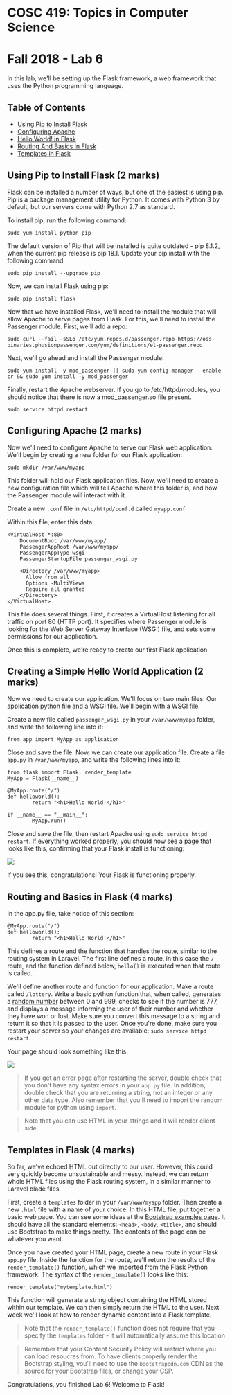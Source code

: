 # COSC 419: Topics in Computer Science
# Fall 2018 - Lab 6

In this lab, we'll be setting up the Flask framework, a web framework that uses the Python programming language.

## Table of Contents
- [Using Pip to Install Flask](#setup)
- [Configuring Apache](#apache)
- [Hello World! in Flask](#helloworld)
- [Routing And Basics in Flask](#routing)
- [Templates in Flask](#templates)

<a name="setup"></a>
## Using Pip to Install Flask (2 marks)

Flask can be installed a number of ways, but one of the easiest is using pip. Pip is a package management utility for Python. It comes with Python 3 by default, but our servers come with Python 2.7 as standard.

To install pip, run the following command:
  ```
  sudo yum install python-pip
  ```

The default version of Pip that will be installed is quite outdated - pip 8.1.2, when the current pip release is pip 18.1. Update your pip install with the following command:
  ```
  sudo pip install --upgrade pip
  ```
  
Now, we can install Flask using pip:
  ```
  sudo pip install flask
  ```

Now that we have installed Flask, we'll need to install the module that will allow Apache to serve pages from Flask. For this, we'll need to install the Passenger module. First, we'll add a repo:
  ```
  sudo curl --fail -sSLo /etc/yum.repos.d/passenger.repo https://oss-binaries.phusionpassenger.com/yum/definitions/el-passenger.repo
  ```
  
Next, we'll go ahead and install the Passenger module:
  ```
  sudo yum install -y mod_passenger || sudo yum-config-manager --enable cr && sudo yum install -y mod_passenger
  ```

Finally, restart the Apache webserver. If you go to /etc/httpd/modules, you should notice that there is now a mod_passenger.so file present.
  ```
  sudo service httpd restart
  ```

<a name="apache"></a>
## Configuring Apache (2 marks)

Now we'll need to configure Apache to serve our Flask web application. We'll begin by creating a new folder for our Flask application:
```
sudo mkdir /var/www/myapp
```

This folder will hold our Flask application files. Now, we'll need to create a new configuration file which will tell Apache where this folder is, and how the Passenger module will interact with it.

Create a new ```.conf``` file in ```/etc/httpd/conf.d``` called ```myapp.conf```

Within this file, enter this data:

```
<VirtualHost *:80>
    DocumentRoot /var/www/myapp/
    PassengerAppRoot /var/www/myapp/
    PassengerAppType wsgi
    PassengerStartupFile passenger_wsgi.py
    
    <Directory /var/www/myapp>
      Allow from all
      Options -MultiViews
      Require all granted
    </Directory>
</VirtualHost>
```

This file does several things. First, it creates a VirtualHost listening for all traffic on port 80 (HTTP port). It specifies where Passenger module is looking for the Web Server Gateway Interface (WSGI) file, and sets some permissions for our application.

Once this is complete, we're ready to create our first Flask application.

<a name="helloworld"></a>
## Creating a Simple Hello World Application (2 marks)

Now we need to create our application. We'll focus on two main files: Our application python file and a WSGI file. We'll begin with a WSGI file.

Create a new file called ```passenger_wsgi.py``` in your ```/var/www/myapp``` folder, and write the following line into it:
```
from app import MyApp as application
```

Close and save the file. Now, we can create our application file. Create a file ```app.py``` in ```/var/www/myapp```, and write the following lines into it:
```
from flask import Flask, render_template
MyApp = Flask(__name__)

@MyApp.route("/")
def helloworld():
        return "<h1>Hello World!</h1>"

if __name__ == "__main__":
        MyApp.run()
```

Close and save the file, then restart Apache using ```sudo service httpd restart```. If everything worked properly, you should now see a page that looks like this, confirming that your Flask install is functioning:

<img src="https://i.imgur.com/eOQRXmc.png">

If you see this, congratulations! Your Flask is functioning properly.

<a name="routing"></a>
## Routing and Basics in Flask (4 marks)

In the app.py file, take notice of this section:
```
@MyApp.route("/")
def helloworld():
        return "<h1>Hello World!</h1>"
```

This defines a route and the function that handles the route, similar to the routing system in Laravel. The first line defines a route, in this case the ```/``` route, and the function defined below, ```hello()``` is executed when that route is called.

We'll define another route and function for our application. Make a route called ```/lottery```. Write a basic python function that, when called, generates a <a href="https://www.pythonforbeginners.com/random/how-to-use-the-random-module-in-python">random number</a> between 0 and 999, checks to see if the number is 777, and displays a message informing the user of their number and whether they have won or lost. Make sure you convert this message to a string and return it so that it is passed to the user. Once you're done, make sure you restart your server so your changes are available: ```sudo service httpd restart```.

Your page should look something like this:

<img src="https://i.imgur.com/omYB8WC.png">

> If you get an error page after restarting the server, double check that you don't have any syntax errors in your ```app.py``` file. In addition, double check that you are returning a string, not an integer or any other data type. Also remember that you'll need to import the random module for python using ```import```.

> Note that you can use HTML in your strings and it will render client-side.

<a name="templates"></a>
## Templates in Flask (4 marks)

So far, we've echoed HTML out directly to our user. However, this could very quickly become unsustainable and messy. Instead, we can return whole HTML files using the Flask routing system, in a similar manner to Laravel blade files.

First, create a ```templates``` folder in your ```/var/www/myapp``` folder. Then create a new ```.html``` file with a name of your choice. In this HTML file, put together a basic web page. You can see some ideas at the <a href="https://getbootstrap.com/docs/4.0/examples/">Bootstrap examples page</a>. It should have all the standard elements: ```<head>```, ```<body```, ```<title>```, and should use Bootstrap to make things pretty. The contents of the page can be whatever you want.

Once you have created your HTML page, create a new route in your Flask ```app.py``` file. Inside the function for the route, we'll return the results of the ```render_template()``` function, which we imported from the Flask Python framework. The syntax of the ```render_template()``` looks like this:
```
render_template("mytemplate.html")
```

This function will generate a string object containing the HTML stored within our template. We can then simply return the HTML to the user. Next week we'll look at how to render dynamic content into a Flask template.

>Note that the ```render_template()``` function does not require that you specify the ```templates``` folder - it will automatically assume this location

>Remember that your Content Security Policy will restrict where you can load resoucres from. To have clients properly render the Bootstrap styling, you'll need to use the ```bootstrapcdn.com``` CDN as the source for your Bootstrap files, or change your CSP.

Congratulations, you finished Lab 6! Welcome to Flask!
